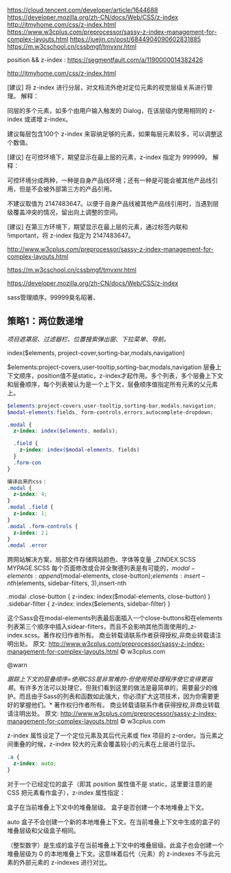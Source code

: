 https://cloud.tencent.com/developer/article/1644688
https://developer.mozilla.org/zh-CN/docs/Web/CSS/z-index
http://itmyhome.com/css/z-index.html
https://www.w3cplus.com/preprocessor/sassy-z-index-management-for-complex-layouts.html
https://juejin.cn/post/6844904090602831885
https://m.w3cschool.cn/cssbmgf/tmvxnr.html

position && z-index : https://segmentfault.com/a/1190000014382426

http://itmyhome.com/css/z-index.html

[建议] 将 z-index 进行分层，对文档流外绝对定位元素的视觉层级关系进行管理。
解释：

同层的多个元素，如多个由用户输入触发的 Dialog，在该层级内使用相同的 z-index 或递增 z-index。

建议每层包含100个 z-index 来容纳足够的元素，如果每层元素较多，可以调整这个数值。

[建议] 在可控环境下，期望显示在最上层的元素，z-index 指定为 999999。
解释：

可控环境分成两种，一种是自身产品线环境；还有一种是可能会被其他产品线引用，但是不会被外部第三方的产品引用。

不建议取值为 2147483647。以便于自身产品线被其他产品线引用时，当遇到层级覆盖冲突的情况，留出向上调整的空间。

[建议] 在第三方环境下，期望显示在最上层的元素，通过标签内联和 !important，将 z-index 指定为 2147483647。

http://www.w3cplus.com/preprocessor/sassy-z-index-management-for-complex-layouts.html

https://m.w3cschool.cn/cssbmgf/tmvxnr.html

https://developer.mozilla.org/zh-CN/docs/Web/CSS/z-index

sass管理順序。99999臭名昭著、

## 策略1：两位数递增

*项目遮罩层、过滤器栏、位置搜索弹出窗、下拉菜单、导航。*

index($elements, project-cover,sorting-bar,modals,navigation)

$elements:project-covers,user-tooltip,sorting-bar,modals,navigation
层叠上下文顺序，position值不是static，z-index才起作用。多个列表，多个层叠上下文和层叠顺序，每个列表被认为是一个上下文，层叠顺序值指定所有元素的父元素上。

```scss
$elements:project-covers,user-tooltip,sorting-bar,modals,navigation;
$modal-elements:fields, form-controls,errors,autocomplete-dropdown;

.modal {
  z-index: index($elements, modals);

  .field {
    z-index: index($modal-elements, fields)
  }
  .form-con
}

编译出来的css：
.modal {
  z-index: 4;
}
.modal .field {
  z-index: 1;
}
.modal .form-controls {
  z-index: 2；
}
.modal .error
```
跨网站解决方案，局部文件存储网站颜色、字体等变量 _ZINDEX.SCSS MYPAGE.SCSS 每个页面修改或合并全聚德列表是有可能的，$modal-elements: append($modal-elements, close-button);$elements: insert-nth($elements, sidebar-filters, 3),insert-nth

.modal .close-button {
  z-index: index($modal-elements, close-button)
}
.sidebar-filter {
  z-index: index($elements, sidebar-filter)
}

这个Sass会在modal-elements列表最后面插入一个close-buttons和在elements列表第三个顺序中插入sidear-filters，而且不会影响其他页面使用的_z-index.scss。著作权归作者所有。
商业转载请联系作者获得授权,非商业转载请注明出处。
原文: http://www.w3cplus.com/preprocessor/sassy-z-index-management-for-complex-layouts.html © w3cplus.com

@warn

*跟踪上下文的层叠顺序=使用CSS是非常难的-但使用预处理程序使它变得更容易*。有许多方法可以处理它，但我们看到这里的做法是最简单的，需要最少的维护。而且由于Sass的列表和函数如此强大，你必须扩大这项技术，因为你需要更好的掌握他们。* 著作权归作者所有。
商业转载请联系作者获得授权,非商业转载请注明出处。
原文: http://www.w3cplus.com/preprocessor/sassy-z-index-management-for-complex-layouts.html © w3cplus.com


z-index 属性设定了一个定位元素及其后代元素或 flex 项目的 z-order。当元素之间重叠的时候，z-index 较大的元素会覆盖较小的元素在上层进行显示。

```css
.a {
  z-index: auto;
}
```

对于一个已经定位的盒子（即其 position 属性值不是 static，这里要注意的是 CSS 把元素看作盒子），z-index 属性指定：

盒子在当前堆叠上下文中的堆叠层级。
盒子是否创建一个本地堆叠上下文。

auto
盒子不会创建一个新的本地堆叠上下文。在当前堆叠上下文中生成的盒子的堆叠层级和父级盒子相同。

<integer>
<integer>（整型数字）是生成的盒子在当前堆叠上下文中的堆叠层级。此盒子也会创建一个堆叠层级为 0 的本地堆叠上下文。这意味着后代（元素）的 z-indexes 不与此元素的外部元素的 z-indexes 进行对比。
